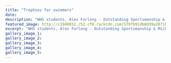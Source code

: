 ```yaml
---
title: "Trophies for swimmers"
date: 
description: "WHS students, Alex Forlong - Outstanding Sportsmanship & Michael Hiroti - Most Outstanding Male swimmer at the Wanganui Swimming Club's prizegiving on Sunday 31 July, Wanganui Chronicle article 1/8/16"
featured_image: http://c1940652.r52.cf0.rackcdn.com/579fb91db8d39a2071000de8/WU-Swim-Clubs-prizegiving-on-31-July.jpg
excerpt: "WHS students, Alex Forlong - Outstanding Sportsmanship & Michael Hiroti - Most Outstanding Male swimmer at the Wanganui Swimming Club's prizegiving on Sunday 31 July, Wanganui Chronicle article 1/8/16"
gallery_image_1: 
gallery_image_2: 
gallery_image_3: 
gallery_image_4: 
gallery_image_5: 
---
```

